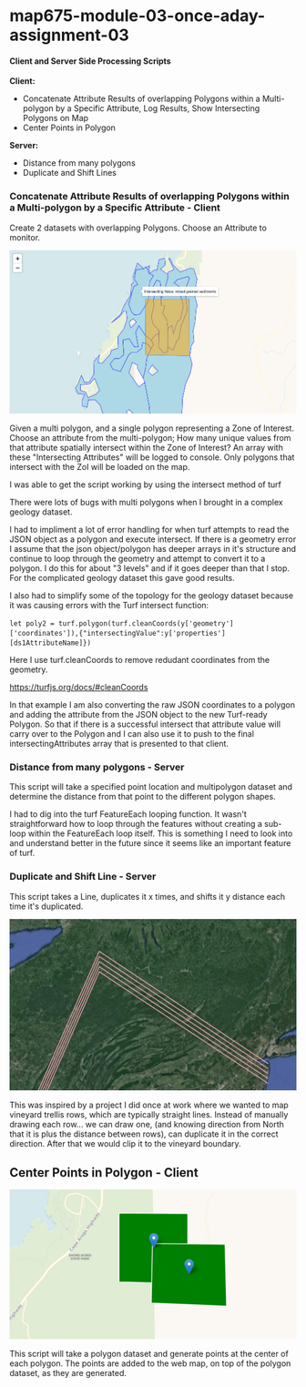 # map675-module-03-once-aday-assignment-03

#### Client and Server Side Processing Scripts

**Client:**

- Concatenate Attribute Results of overlapping Polygons within a Multi-polygon by a Specific Attribute, Log Results, Show Intersecting Polygons on Map
- Center Points in Polygon

**Server:**

- Distance from many polygons
- Duplicate and Shift Lines

### Concatenate Attribute Results of overlapping Polygons within a Multi-polygon by a Specific Attribute - Client

Create 2 datasets with overlapping Polygons. Choose an Attribute to monitor.

![Overlapping Attributes](graphics/overlapping-intersecting-values.png)  

Given a multi polygon, and a single polygon representing a Zone of Interest. Choose an attribute from the multi-polygon; How many unique values from that attribute spatially intersect within the Zone of Interest?
An array with these "Intersecting Attributes" will be logged to console. Only polygons that intersect with the ZoI will be loaded on the map.

I was able to get the script working by using the intersect method of turf

There were lots of bugs with multi polygons when I brought in a complex geology dataset.

I had to impliment a lot of error handling for when turf attempts to read the JSON object as a polygon and execute intersect. If there is a geometry error I assume that the json object/polygon has deeper arrays in it's structure and continue to loop through the geometry and attempt to convert it to a polygon. I do this for about "3 levels" and if it goes deeper than that I stop. For the complicated geology dataset this gave good results.

I also had to simplify some of the topology for the geology dataset because it was causing errors with the Turf intersect function:

`let poly2 = turf.polygon(turf.cleanCoords(y['geometry']['coordinates']),{"intersectingValue":y['properties'][ds1AttributeName]})`

Here I use turf.cleanCoords to remove redudant coordinates from the geometry.

https://turfjs.org/docs/#cleanCoords

In that example I am also converting the raw JSON coordinates to a polygon and adding the attribute from the JSON object to the new Turf-ready Polygon. So that if there is a successful intersect that attribute value will carry over to the Polygon and I can also use it to push to the final intersectingAttributes array that is presented to that client.

### Distance from many polygons - Server

This script will take a specified point location and multipolygon dataset and determine the distance from that point to the different polygon shapes.

I had to dig into the turf FeatureEach looping function. It wasn't straightforward how to loop through the features without creating a sub-loop within the FeatureEach loop itself. This is something I need to look into and understand better in the future since it seems like an important feature of turf.

### Duplicate and Shift Line - Server

This script takes a Line, duplicates it x times, and shifts it y distance each time it's duplicated.

![Duplicate and Shifting Lines](graphics/duplicate-shift.png)  

This was inspired by a project I did once at work where we wanted to map vineyard trellis rows, which are typically straight lines. Instead of manually drawing each row... we can draw one, (and knowing direction from North that it is plus the distance between rows), can duplicate it in the correct direction. After that we would clip it to the vineyard boundary.

## Center Points in Polygon - Client

![Center Points in Polygon](graphics/center-points-in-polygon.png)

This script will take a polygon dataset and generate points at the center of each polygon. The points are added to the web map, on top of the polygon dataset, as they are generated.
